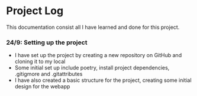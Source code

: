 # Project Log

This documentation consist all I have learned and done for this project. 

### 24/9: Setting up the project
- I have set up the project by creating a new repository on GitHub and cloning it to my local
- Some initial set up include poetry, install project dependencies, .gitigmore and .gitattributes
- I have also created a basic structure for the project, creating some initial design for the webapp
